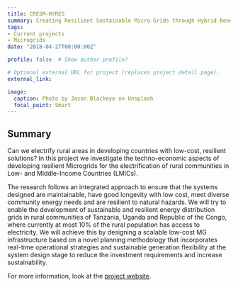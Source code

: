 ```yaml
---
title: CRESM-HYRES
summary: Creating Resilient Sustainable Micro-Grids through Hybrid Renewable Energy Systems
tags:
- Current projects
- Microgrids
date: "2018-04-27T00:00:00Z"

profile: false  # Show author profile?

# Optional external URL for project (replaces project detail page).
external_link: 

image:
  caption: Photo by Jason Blackeye on Unsplash
  focal_point: Smart
---
```


## Summary

Can we electrify rural areas in developing countries with low-cost, resilient solutions? In this project we investigate the techno-economic aspects of developing resilient Microgrids for the electrification of rural communities in Low- and Middle-Income Countries (LMICs).

The research follows an integrated approach to ensure that the systems designed are maintainable, have good longevity with low cost, meet diverse community energy needs and are resilient to natural hazards. We will try to enable the development of sustainable and resilient energy distribution grids in rural communities of Tanzania, Uganda and Republic of the Congo, where currently at most 10% of the rural population has access to electricity. We will achieve this by designing a scalable low-cost MG infrastructure based on a novel planning methodology that incorporates real-time operational strategies and sustainable generation flexibility at the system design stage to reduce the investment requirements and increase sustainability.


For more information, look at the [project website](https://cera.leeds.ac.uk/cresum-hyres/).